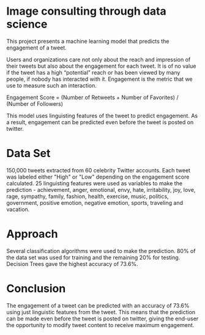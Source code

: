 # Image consulting through data science
This project presents a machine learning model that predicts the engagement of a tweet.

Users and organizations care not only about the reach and impression of their tweets but also about the engagement for each tweet. It is of no value if the tweet has a high “potential” reach or has been viewed by many people, if nobody has interacted with it. Engagement is the metric that we use to measure such an interaction.

Engagement Score = (Number of Retweets + Number of Favorites) / (Number of Followers)

This model uses linguisting features of the tweet to predict engagement. As a result, engagement can be predicted even before the tweet is posted on twitter.

# Data Set
150,000 tweets extracted from 60 celebrity Twitter accounts.
Each tweet was labeled either "High" or "Low" depending on the engagement score calculated.
25 linguisting features were used as variables to make the prediction - achievement, anger, emotional, envy, hate, irritability, joy, love, rage, sympathy, family, fashion, health, exercise, music, politics, government, positive emotion, negative emotion, sports, traveling and vacation.

# Approach
Several classification algorithms were used to make the prediction. 80% of the data set was used for training and the remaining 20% for testing. Decision Trees gave the highest accuracy of 73.6%.

# Conclusion
The engagement of a tweet can be predicted with an accuracy of 73.6% using just linguistic features from the tweet. This means that the prediction can be made even before the tweet is posted on twitter, giving the end-user the opportunity to modify tweet content to receive maximum engagement.
